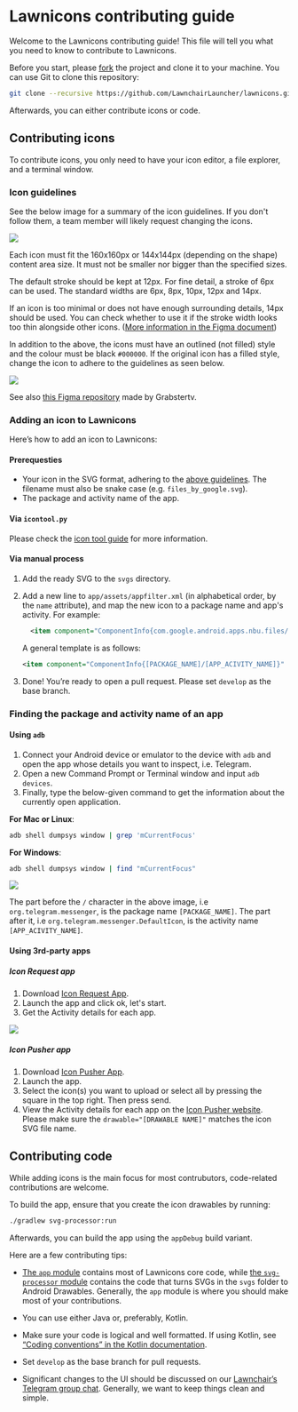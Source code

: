 # Lawnicons contributing guide
Welcome to the Lawnicons contributing guide! This file will tell you what you need to know to contribute to Lawnicons.

Before you start, please [fork](https://github.com/LawnchairLauncher/lawnicons/fork) the project and clone it to your machine. You can use Git to clone this repository:

```sh
git clone --recursive https://github.com/LawnchairLauncher/lawnicons.git
```

Afterwards, you can either contribute icons or code.

## Contributing icons
To contribute icons, you only need to have your icon editor, a file explorer, and a terminal window.

### Icon guidelines
See the below image for a summary of the icon guidelines. If you don't follow them, a team member will likely request changing the icons.

![](images/contributing-image-1.png)

Each icon must fit the 160x160px or 144x144px (depending on the shape) content area size. It must not be smaller nor bigger than the specified sizes.

The default stroke should be kept at 12px. For fine detail, a stroke of 6px can be used. The standard widths are 6px, 8px, 10px, 12px and 14px.

If an icon is too minimal or does not have enough surrounding details, 14px should be used. You can check whether to use it if the stroke width looks too thin alongside other icons. ([More information in the Figma document](https://www.figma.com/community/file/1227718471680779613))

In addition to the above, the icons must have an outlined (not filled) style and the colour must be black `#000000`. If the original icon has a filled style, change the icon to adhere to the guidelines as seen below.

![](images/contributing-image-2.png)

See also [this Figma repository](https://www.figma.com/community/file/1227718471680779613) made by Grabstertv.

### Adding an icon to Lawnicons
Here’s how to add an icon to&nbsp;Lawnicons:

#### Prerequesties
* Your icon in the SVG format, adhering to the [above guidelines](#icon-guidelines). The filename must also be snake case (e.g.&nbsp;`files_by_google.svg`).
* The package and activity name of the app.

#### Via `icontool.py`
Please check the [icon tool guide](/.github/icontool_guide.md) for more information.

#### Via manual process
1. Add the ready SVG to the `svgs`&nbsp;directory.

1. Add a new line to `app/assets/appfilter.xml` (in alphabetical order, by the `name` attribute), and map the new icon to a package name and app's activity. For&nbsp;example:

    ```xml
      <item component="ComponentInfo{com.google.android.apps.nbu.files/com.google.android.apps.nbu.files.home.HomeActivity}" drawable="files_by_google" name="Files by Google"/> 
    ```

    A general template is as&nbsp;follows:

    ```xml
    <item component="ComponentInfo{[PACKAGE_NAME]/[APP_ACIVITY_NAME]}" drawable="[DRAWABLE NAME]" name="[APP NAME]"/> 
    ```

1. Done! You’re ready to open a pull request. Please set `develop` as the base&nbsp;branch.

### Finding the package and activity name of an app
#### Using `adb`
1. Connect your Android device or emulator to the device with `adb` and open the app whose details you want to inspect, i.e. Telegram.
1. Open a new Command Prompt or Terminal window and input `adb devices`.
1. Finally, type the below-given command to get the information about the currently open application.

  **For Mac or Linux**:

  ```sh
  adb shell dumpsys window | grep 'mCurrentFocus'  
  ```

  **For Windows**:

  ```sh
  adb shell dumpsys window | find "mCurrentFocus"
  ```
  ![](images/contributing-image-3.png)

  The part before the `/` character in the above image, i.e `org.telegram.messenger`, is the package name `[PACKAGE_NAME]`. The part after it, i.e `org.telegram.messenger.DefaultIcon`, is the activity name `[APP_ACIVITY_NAME]`.

#### Using 3rd-party apps
##### Icon Request app
1. Download [Icon Request App](https://github.com/Kaiserdragon2/IconRequest/releases). 
2. Launch the app and click ok, let's start.
3. Get the Activity details for each app.

![](images/contributing-image-4.png)
  
##### Icon Pusher app
1. Download [Icon Pusher App](https://play.google.com/store/apps/details?id=dev.southpaw.iconpusher&hl=en&gl=US).
2. Launch the app.
3. Select the icon(s) you want to upload or select all by pressing the square in the top right. Then press send.
4. View the Activity details for each app on the [Icon Pusher website](https://iconpusher.com/). Please make sure the `drawable="[DRAWABLE NAME]"` matches the icon SVG file name.

## Contributing code
While adding icons is the main focus for most contrubutors, code-related contributions are welcome.

To build the app, ensure that you create the icon drawables by running:

```sh
./gradlew svg-processor:run
```

Afterwards, you can build the app using the `appDebug` build variant.

Here are a few contributing tips:
- [The `app` module](https://github.com/LawnchairLauncher/lawnicons/tree/develop/app) contains most of Lawnicons core code, while [the `svg-processor` module](https://github.com/LawnchairLauncher/lawnicons/tree/develop/svg-processor) contains the code that turns SVGs in the `svgs` folder to Android Drawables. Generally, the `app` module is where you should make most of your contributions.

- You can use either Java or, preferably, Kotlin.

- Make sure your code is logical and well formatted. If using Kotlin, see [“Coding conventions” in the Kotlin documentation](https://kotlinlang.org/docs/coding-conventions.html).

- Set `develop` as the base branch for pull requests.

- Significant changes to the UI should be discussed on our [Lawnchair’s Telegram group chat](https://t.me/lawnchairci). Generally, we want to keep things clean and simple.
